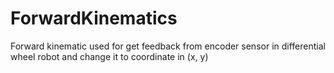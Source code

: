 # ForwardKinematics
Forward kinematic used for get feedback from encoder sensor in differential wheel robot and change it to coordinate in (x, y)
